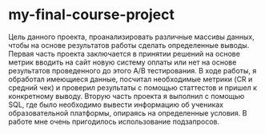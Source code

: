# my-final-course-project
Цель данного проекта, проанализировать различные массивы данных, чтобы на основе результатов работы сделать определенные выводы. Первая часть проекта заключается в принятии решений на основе метрик вводить на сайт новую систему оплаты или нет на основе результатов проведенного до этого A/B тестирования. В ходе работы, я обработал имеющиеся данные, посчитал необходимые метрики (CR и средний чек) и проверил результаты с помощью статтестов и пришел к конкретному выводу. Вторую часть проекта я выполнил с помощью SQL, где было необходимо вывести информацию об учениках образовательной платформы, опираясь на определенные условия. В работе мне очень пригодилось использование подзапросов. 

